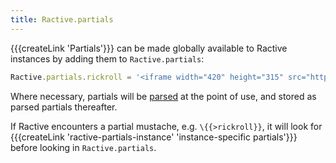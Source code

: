```yaml
---
title: Ractive.partials
---
```

{{{createLink 'Partials'}}} can be made globally available to Ractive instances by adding them to `Ractive.partials`:

```js
Ractive.partials.rickroll = '<iframe width="420" height="315" src="http://www.youtube.com/embed/dQw4w9WgXcQ" frameborder="0" allowfullscreen></iframe>'
```

Where necessary, partials will be [parsed](ractive-parse) at the point of use, and stored as parsed partials thereafter.

If Ractive encounters a partial mustache, e.g. `\{{>rickroll}}`, it will look for {{{createLink 'ractive-partials-instance' 'instance-specific partials'}}} before looking in `Ractive.partials`.
